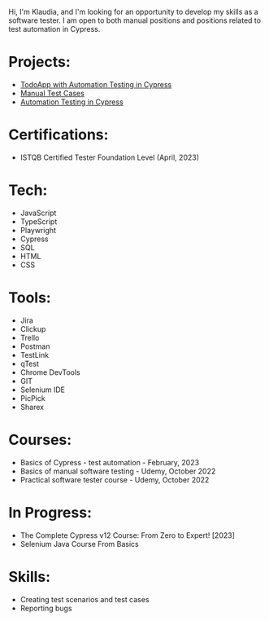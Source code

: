 Hi, I'm Klaudia, and I'm looking for an opportunity to develop my skills as a software tester. I am open to both manual positions and positions related to test automation in Cypress.

# Projects:
* [TodoApp with Automation Testing in Cypress](https://github.com/klaudiakprojects/todoapp)
* [Manual Test Cases](https://github.com/klaudiakprojects/basic-form)
* [Automation Testing in Cypress](https://github.com/klaudiakprojects/automationexercisetesting)

# Certifications:
* ISTQB Certified Tester Foundation Level (April, 2023)

# Tech:
* JavaScript
* TypeScript
* Playwright
* Cypress
* SQL
* HTML
* CSS

# Tools:
* Jira
* Clickup
* Trello
* Postman
* TestLink
* qTest
* Chrome DevTools
* GIT
* Selenium IDE
* PicPick
* Sharex

# Courses:
* Basics of Cypress - test automation - February, 2023
* Basics of manual software testing - Udemy, October 2022
* Practical software tester course - Udemy, October 2022

# In Progress:
* The Complete Cypress v12 Course: From Zero to Expert! [2023]
* Selenium Java Course From Basics

# Skills:
* Creating test scenarios and test cases
* Reporting bugs

